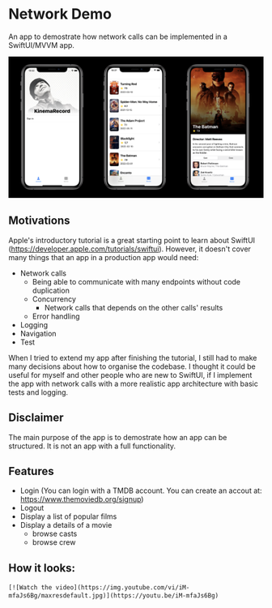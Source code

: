 # Network Demo

An app to demostrate how network calls can be implemented in a SwiftUI/MVVM app.

![Thumbnail](./ReadmeResources/kinema-record.jpeg)

## Motivations

Apple's introductory tutorial is a great starting point to learn about SwiftUI (https://developer.apple.com/tutorials/swiftui). However, it doesn't cover many things that an app in a production app would need:

- Network calls
  - Being able to communicate with many endpoints without code duplication
  - Concurrency
    - Network calls that depends on the other calls' results
  - Error handling
- Logging
- Navigation
- Test

When I tried to extend my app after finishing the tutorial, I still had to make many decisions about how to organise the codebase. I thought it could be useful for myself and other people who are new to SwiftUI, if I implement the app with network calls with a more realistic app architecture with basic tests and logging.

## Disclaimer

The main purpose of the app is to demostrate how an app can be structured. It is not an app with a full functionality.

## Features

- Login (You can login with a TMDB account. You can create an accout at: https://www.themoviedb.org/signup)
- Logout
- Display a list of popular films
- Display a details of a movie
  - browse casts
  - browse crew

## How it looks:
```none
[![Watch the video](https://img.youtube.com/vi/iM-mfaJs6Bg/maxresdefault.jpg)](https://youtu.be/iM-mfaJs6Bg)
```